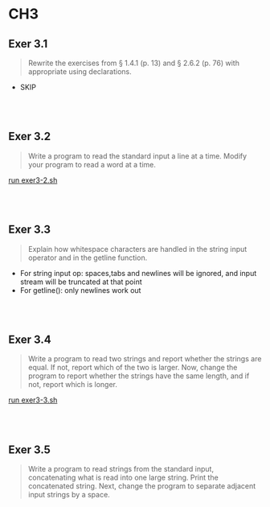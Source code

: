 # CH3

## Exer 3.1

> Rewrite the exercises from § 1.4.1 (p. 13) and § 2.6.2 (p. 76) with appropriate using declarations.

- SKIP

<br></br>

## Exer 3.2

> Write a program to read the standard input a line at a time. Modify your program to read a word at a time.

[run exer3-2.sh](exer3-2.sh)

<br></br>

## Exer 3.3

> Explain how whitespace characters are handled in the string input operator and in the getline function.

- For string input op: spaces,tabs and newlines will be ignored, and input stream will be truncated at that point
- For getline(): only newlines work out

<br></br>

## Exer 3.4

> Write a program to read two strings and report whether the strings are equal. If not, report which of the two is larger. Now, change the program to report whether the strings have the same length, and if not, report which is longer.

[run exer3-3.sh](exer3-3.sh)

<br></br>

## Exer 3.5

> Write a program to read strings from the standard input, concatenating what is read into one large string. Print the concatenated string. Next, change the program to separate adjacent input strings by a space.


